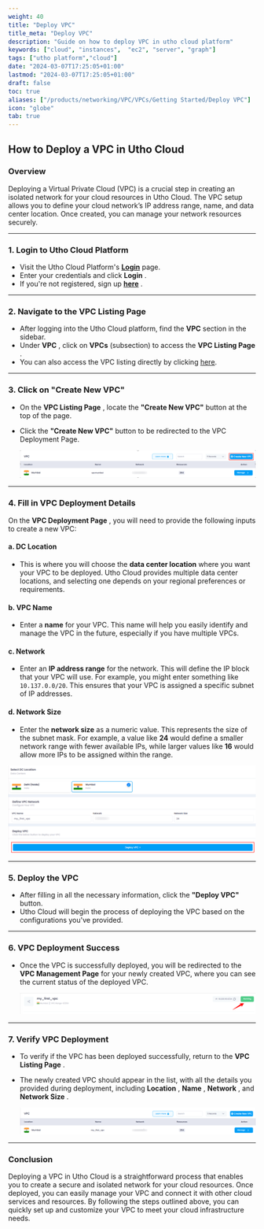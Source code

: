 ```yaml
---
weight: 40
title: "Deploy VPC"
title_meta: "Deploy VPC"
description: "Guide on how to deploy VPC in utho cloud platform"
keywords: ["cloud", "instances",  "ec2", "server", "graph"]
tags: ["utho platform","cloud"]
date: "2024-03-07T17:25:05+01:00"
lastmod: "2024-03-07T17:25:05+01:00"
draft: false
toc: true
aliases: ["/products/networking/VPC/VPCs/Getting Started/Deploy VPC"]
icon: "globe"
tab: true
---
```






## **How to Deploy a VPC in Utho Cloud**

### **Overview**

Deploying a Virtual Private Cloud (VPC) is a crucial step in creating an isolated network for your cloud resources in Utho Cloud. The VPC setup allows you to define your cloud network’s IP address range, name, and data center location. Once created, you can manage your network resources securely.

---

### **1. Login to Utho Cloud Platform**

* Visit the Utho Cloud Platform's **[Login](https://console.utho.com/login)** page.
* Enter your credentials and click  **Login** .
* If you're not registered, sign up  **[here](https://console.utho.com/signup)** .

---

### **2. Navigate to the VPC Listing Page**

* After logging into the Utho Cloud platform, find the **VPC** section in the sidebar.
* Under  **VPC** , click on **VPCs** (subsection) to access the  **VPC Listing Page** .
* You can also access the VPC listing directly by clicking [here](https://console.utho.com/vpc "VPC Listing Page").

---

### **3. Click on "Create New VPC"**

* On the  **VPC Listing Page** , locate the **"Create New VPC"** button at the top of the page.
* Click the **"Create New VPC"** button to be redirected to the VPC Deployment Page.

  ![1744102681970](image/index/1744102681970.png)

---

### **4. Fill in VPC Deployment Details**

On the  **VPC Deployment Page** , you will need to provide the following inputs to create a new VPC:

#### **a. DC Location**

* This is where you will choose the **data center location** where you want your VPC to be deployed. Utho Cloud provides multiple data center locations, and selecting one depends on your regional preferences or requirements.

#### **b. VPC Name**

* Enter a **name** for your VPC. This name will help you easily identify and manage the VPC in the future, especially if you have multiple VPCs.

#### **c. Network**

* Enter an **IP address range** for the network. This will define the IP block that your VPC will use. For example, you might enter something like `10.137.0.0/20`. This ensures that your VPC is assigned a specific subnet of IP addresses.

#### **d. Network Size**

* Enter the **network size** as a numeric value. This represents the size of the subnet mask. For example, a value like **24** would define a smaller network range with fewer available IPs, while larger values like **16** would allow more IPs to be assigned within the range.

![1744102388934](image/index/1744102388934.png)

---

### **5. Deploy the VPC**

* After filling in all the necessary information, click the **"Deploy VPC"** button.
* Utho Cloud will begin the process of deploying the VPC based on the configurations you've provided.

---

### **6. VPC Deployment Success**

* Once the VPC is successfully deployed, you will be redirected to the **VPC Management Page** for your newly created VPC, where you can see the current status of the deployed VPC.

  ![1744102445194](image/index/1744102445194.png)

---

### **7. Verify VPC Deployment**

* To verify if the VPC has been deployed successfully, return to the  **VPC Listing Page** .
* The newly created VPC should appear in the list, with all the details you provided during deployment, including  **Location** ,  **Name** ,  **Network** , and  **Network Size** .

  ![1744102531998](image/index/1744102531998.png)

---

### **Conclusion**

Deploying a VPC in Utho Cloud is a straightforward process that enables you to create a secure and isolated network for your cloud resources. Once deployed, you can easily manage your VPC and connect it with other cloud services and resources. By following the steps outlined above, you can quickly set up and customize your VPC to meet your cloud infrastructure needs.
